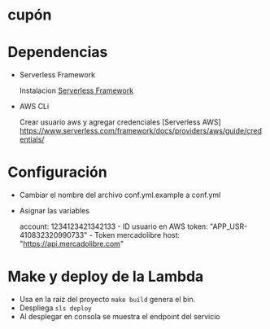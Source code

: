 # cupón

# Dependencias 

- Serverless Framework

    Instalacion  [Serverless Framework](https://www.serverless.com/framework/docs/providers/aws/guide/installation/)

- AWS CLi 

    Crear usuario aws y agregar credenciales [Serverless AWS] https://www.serverless.com/framework/docs/providers/aws/guide/credentials/

# Configuración

- Cambiar el nombre del archivo conf.yml.example a conf.yml

- Asignar las variables     

    account:  1234123421342133  - ID usuario en AWS
    token:    "APP_USR-410832320990733" - Token mercadolibre
    host:     "https://api.mercadolibre.com"

# Make y deploy de la Lambda 

-  Usa en la raíz del proyecto `make build` genera el bin.
-  Despliega `sls deploy`
-  Al desplegar en consola se muestra el endpoint del servicio